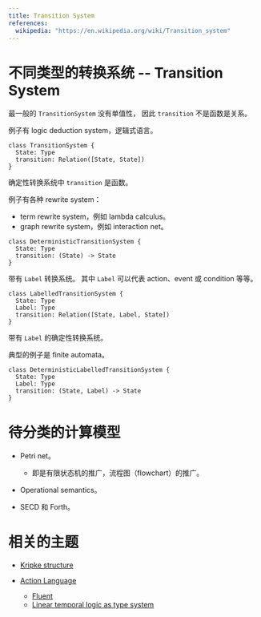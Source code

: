 ```yaml
---
title: Transition System
references:
  wikipedia: "https://en.wikipedia.org/wiki/Transition_system"
---
```


# 不同类型的转换系统 -- Transition System

最一般的 `TransitionSystem` 没有单值性，
因此 `transition` 不是函数是关系。

例子有 logic deduction system，逻辑式语言。

```cicada
class TransitionSystem {
  State: Type
  transition: Relation([State, State])
}
```

确定性转换系统中 `transition` 是函数。

例子有各种 rewrite system：

- term rewrite system，例如 lambda calculus。
- graph rewrite system，例如 interaction net。

```cicada
class DeterministicTransitionSystem {
  State: Type
  transition: (State) -> State
}
```

带有 `Label` 转换系统。
其中 `Label` 可以代表 action、event 或 condition 等等。

```cicada
class LabelledTransitionSystem {
  State: Type
  Label: Type
  transition: Relation([State, Label, State])
}
```

带有 `Label` 的确定性转换系统。

典型的例子是 finite automata。

```cicada
class DeterministicLabelledTransitionSystem {
  State: Type
  Label: Type
  transition: (State, Label) -> State
}
```

# 待分类的计算模型

- Petri net。

  - 即是有限状态机的推广，流程图（flowchart）的推广。

- Operational semantics。

- SECD 和 Forth。

# 相关的主题

- [Kripke structure](https://en.wikipedia.org/wiki/Kripke_structure_(model_checking))

- [Action Language](https://en.wikipedia.org/wiki/Action_language)

  - [Fluent](https://en.wikipedia.org/wiki/Fluent_(artificial_intelligence))
  - [Linear temporal logic as type system](https://en.wikipedia.org/wiki/Linear_temporal_logic)
